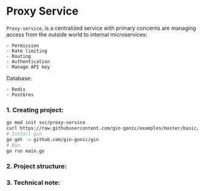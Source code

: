 # Proxy Service

`Proxy-service`, is a centralized service with primary concerns are managing access from the outside
world to internal microservices:

    - Permission
    - Rate limiting
    - Routing
    - Authentication
    - Manage API key

Database:

    - Redis
    - PostGres

### 1. Creating project:
```sh
go mod init svc/proxy-service
curl https://raw.githubusercontent.com/gin-gonic/examples/master/basic/main.go > main.go
# Install gin
go get -u github.com/gin-gonic/gin
# Run 
go run main.go
```

### 2. Project structure:

### 3. Technical note: